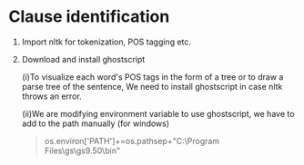 # Clause identification

1. Import nltk for tokenization, POS tagging etc.

2. Download and install ghostscript

   (i)To visualize each word's POS tags in the form of a tree or to draw a parse tree of the sentence, We need to install ghostscript in 
   case nltk throws an error.
   
   (ii)We are modifying environment variable to use ghostscript, we have to add to the path manually (for windows)
   > os.environ['PATH']+=os.pathsep+"C:\\Program Files\\gs\\gs9.50\\bin" 
